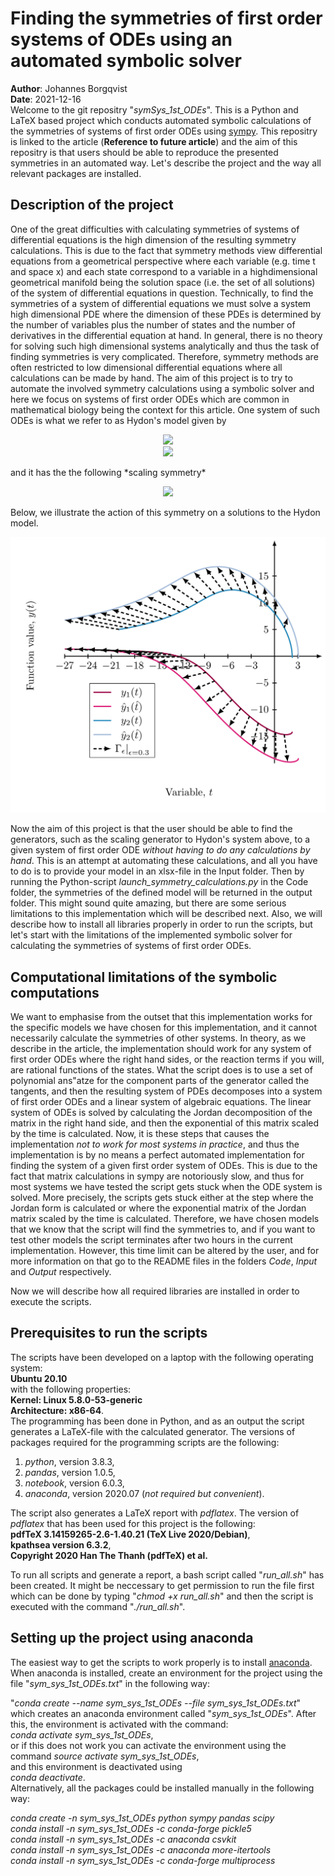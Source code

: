 # Finding the symmetries of first order systems of ODEs using an automated symbolic solver
**Author**: Johannes Borgqvist<br>
**Date**: 2021-12-16<br>
Welcome to the git repositry "*symSys_1st_ODEs*". This is a Python and LaTeX based project which conducts automated symbolic calculations of the symmetries of systems of first order ODEs using [sympy](https://www.sympy.org/en/index.html). This repositry is linked to the article (**Reference to future article**) and the aim of this repositry is that users should be able to reproduce the presented symmetries in an automated way. Let's describe the project and the way all relevant packages are installed. 

## Description of the project
One of the great difficulties with calculating symmetries of systems of differential equations is the high dimension of the resulting symmetry calculations. This is due to the fact that symmetry methods view differential equations from a geometrical perspective where each variable (e.g. time t and space x) and each state correspond to a variable in a highdimensional geometrical manifold being the solution space (i.e. the set of all solutions) of the system of differential equations in question. Technically, to find the symmetries of a system of differential equations we must solve a system high dimensional PDE where the dimension of these PDEs is determined by the number of variables plus the number of states and the number of derivatives in the differential equation at hand. In general, there is no theory for solving such high dimensional systems analytically and thus the task of finding symmetries is very complicated. Therefore, symmetry methods are often restricted to low dimensional differential equations where all calculations can be made by hand. The aim of this project is to try to automate the involved symmetry calculations using a symbolic solver and here we focus on systems of first order ODEs which are common in mathematical biology being the context for this article. One system of such ODEs is what we refer to as Hydon's model given by

<p align="center">
<img src="https://render.githubusercontent.com/render/math?math=\dfrac{\mathrm{d}y_1}{\mathrm{d}t} = \frac{ty_{1} %2B y_{2}^{2}}{y_{1}y_{2}-t^{2}}"><br>
<img src="https://render.githubusercontent.com/render/math?math=\dfrac{\mathrm{d}y_2}{\mathrm{d}t} = \frac{ty_{2} %2B y_{1}^{2}}{y_{1}y_{2}-t^{2}}"><br>
</p>
and it has the the following *scaling symmetry*<br>

<p align="center">
<img src="https://render.githubusercontent.com/render/math?math=X=t\partial t %2B y_1\partial y_1 %2B y_2\partial y_2."><br>
</p>
Below, we illustrate the action of this symmetry on a solutions to the Hydon model. 

![Hydons_ODEs](ODE_sys.jpg)

Now the aim of this project is that the user should be able to find the generators, such as the scaling generator to Hydon's system above, to a given system of first order ODE *without having to do any calculations by hand*. This is an attempt at automating these calculations, and all you have to do is to provide your model in an xlsx-file in the Input folder. Then by running the Python-script *launch\_symmetry\_calculations.py* in the Code folder, the symmetries of the defined model will be returned in the output folder. This might sound quite amazing, but there are some serious limitations to this implementation which will be described next. Also, we will describe how to install all libraries properly in order to run the scripts, but let's start with the limitations of the implemented symbolic solver for calculating the symmetries of systems of first order ODEs. 





## Computational limitations of the symbolic computations
We want to emphasise from the outset that this implementation works for the specific models we have chosen for this implementation, and it cannot necessarily calculate the symmetries of other systems. In theory, as we describe in the article, the implementation should work for any system of first order ODEs where the right hand sides, or the reaction terms if you will, are rational functions of the states. What the script does is to use a set of polynomial ans\"atze for the component parts of the generator called the tangents, and then the resulting system of PDEs decomposes into a system of first order ODEs and a linear system of algebraic equations. The linear system of ODEs is solved by calculating the Jordan decomposition of the matrix in the right hand side, and then the exponential of this matrix scaled by the time is calculated. Now, it is these steps that causes the implementation *not to work for most systems in practice*, and thus the implementation is by no means a perfect automated implementation for finding the system of a given first order system of ODEs. This is due to the fact that matrix calculations in sympy are notoriously slow, and thus for most systems we have tested the script gets stuck when the ODE system is solved. More precisely, the scripts gets stuck either at the step where the Jordan form is calculated or where the exponential matrix of the Jordan matrix scaled by the time is calculated. Therefore, we have chosen models that we know that the script will find the symmetries to, and if you want to test other models the script terminates after two hours in the current implementation. However, this time limit can be altered by the user, and for more information on that go to the README files in the folders *Code*, *Input* and *Output* respectively. 

Now we will describe how all required libraries are installed in order to execute the scripts.


## Prerequisites to run the scripts
The scripts have been developed on a laptop with the following operating system:<br>
**Ubuntu 20.10**<br>
with the following properties:<br>
**Kernel: Linux 5.8.0-53-generic**<br>
**Architecture: x86-64**.<br>
The programming has been done in Python, and as an output the script generates a LaTeX-file with the calculated generator. The versions of packages required for the programming scripts are the following:<br>
1. *python*, version 3.8.3,
2. *pandas*, version 1.0.5,
3. *notebook*, version 6.0.3,
4. *anaconda*, version 2020.07 (*not required but convenient*). <br>

The script also generates a LaTeX report with *pdflatex*. The version of *pdflatex* that has been used for this project is the following:<br>
**pdfTeX 3.14159265-2.6-1.40.21 (TeX Live 2020/Debian)**,<br>
**kpathsea version 6.3.2**,<br>
**Copyright 2020 Han The Thanh (pdfTeX) et al.**<br>

To run all scripts and generate a report, a bash script called "*run\_all.sh*" has been created. It might be neccessary to get permission to run the file first which can be done by typing "*chmod +x run\_all.sh*" and then the script is executed with the command "*./run\_all.sh*".
## Setting up the project using anaconda
The easiest way to get the scripts to work properly is to install [anaconda](https://docs.anaconda.com/anaconda/install/). When anaconda is installed, create an environment for the project using the file "*sym\_sys\_1st\_ODEs.txt*" in the following way:<br>

"*conda create --name sym\_sys\_1st\_ODEs --file sym\_sys\_1st\_ODEs.txt*"<br>
which creates an anaconda environment called "*sym\_sys\_1st\_ODEs*". After this, the environment is activated with the command:<br>
*conda activate sym\_sys\_1st\_ODEs*,<br>
or if this does not work you can activate the environment using the command 
*source activate sym\_sys\_1st\_ODEs*,<br>
and this environment is deactivated using<br>
*conda deactivate*.<br> 
Alternatively, all the packages could be installed manually in the following way:<br>

*conda create -n *sym\_sys\_1st\_ODEs* python sympy pandas scipy*<br>
*conda install -n *sym\_sys\_1st\_ODEs* -c conda-forge pickle5*<br>
*conda install -n *sym\_sys\_1st\_ODEs* -c anaconda csvkit*<br>
*conda install -n *sym\_sys\_1st\_ODEs* -c anaconda more-itertools*<br>
*conda install -n *sym\_sys\_1st\_ODEs* -c conda-forge multiprocess*<br>

